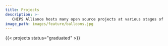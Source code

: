 ```yaml
---
title: Projects
description: >-
   CHIPS Alliance hosts many open source projects at various stages of their maturity lifecycle.
image_path: images/feature/balloons.jpg
---
```


{{< projects status="graduated" >}}
